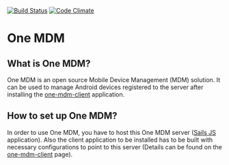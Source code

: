 [![Build Status](https://travis-ci.org/multunus/one-mdm.svg?branch=master)](https://travis-ci.org/multunus/one-mdm) [![Code Climate](https://codeclimate.com/github/multunus/one-mdm/badges/gpa.svg)](https://codeclimate.com/github/multunus/one-mdm)

# One MDM

## What is One MDM?

One MDM is an open source Mobile Device Management (MDM) solution. It can be used to manage Android devices registered to the server after installing the [one-mdm-client](https://github.com/multunus/one-mdm-client) application.

## How to set up One MDM?

In order to use One MDM, you have to host this One MDM server ([Sails JS](http://sailsjs.org/) application). Also the client application to be installed has to be built with necessary configurations to point to this server (Details can be found on the [one-mdm-client](https://github.com/multunus/one-mdm-client) page).


